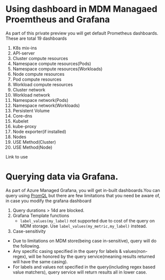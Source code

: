 # Using dashboard in MDM Managaed Proemtheus and Grafana

As part of this private preview you will get default Prometheus dashboards. These are total 19 dashboards
1. K8s mix-ins
2. API-server
3. Cluster compute resources
4. Namespace compute resources(Pods)
5. Namespace compute resources(Workloads)
6. Node compute resources
7. Pod compute resources
8. Workload compute resources
9. Cluster network
10. Workload network
11. Namespace network(Pods)
12. Namespace network(Workloads)
13. Persistent Volume
14. Core-dns
15. Kubelet
16. kube-proxy
17. Node exporter(if installed)
18.  Nodes
19.  USE Method(Cluster)
20.  USE Method(Node)

Link to use 

# Querying data via Grafana.
As part of Azure Managed Grafana, you will get in-built dashboards.You can query using [PromQL](https://prometheus.io/docs/prometheus/latest/querying/basics/) but there are few limitations that you need be aware of, in case you modify the grafana dashboard
1. Query durations > 14d are blocked.
2. Grafana Template functions
   * `label_values(my_label)` not supported due to cost of the query on MDM storage. Use `label_values(my_metric,my_label)` instead.
3. Case-sensitivity
  * Due to limitations on MDM store(being case in-sensitive), query will do the following.
  * Any specific casing specified in the query for labels & values(non-regex), will be honored by the query service(meaning results returned will have the same casing).
  * For labels and values not specified in the query(including regex based value matchers), query service will return results all in lower case.
   

